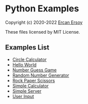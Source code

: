 # Python Examples

Copyright (c) 2020-2022 [Ercan Ersoy](http://ercanersoy.net)

These files licensed by MIT License.

## Examples List

* [Circle Calculator](circle-calculator)
* [Hello World](hello-world)
* [Number Guess Game](number-guess-game)
* [Random Number Generator](random-number-generator)
* [Rock Paper Scissors](rock-paper-scissors)
* [Simple Calculator](simple-calculator)
* [Simple Server](simple-server)
* [User Input](user-input)
